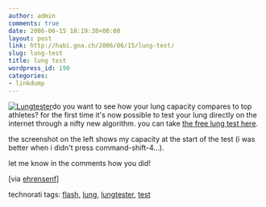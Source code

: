 ```yaml
---
author: admin
comments: true
date: 2006-06-15 18:19:38+00:00
layout: post
link: http://habi.gna.ch/2006/06/15/lung-test/
slug: lung-test
title: lung test
wordpress_id: 190
categories:
- linkdump
---
```



[![Lungtester](http://habi.gna.ch/blog/images/lungtester-tm.jpg)](http://habi.gna.ch/blog/images/lungtester.jpg)do you want to see how your lung capacity compares to top athletes? for the first time it's now possible to test your lung directly on the internet through a nifty new algorithm. you can take [the free lung test here](http://lungtester.com/).
  
the screenshot on the left shows my capacity at the start of the test (i was better when i didn't press command-shift-4...).



let me know in the comments how you did!



[via [ehrensenf](http://www.ehrensenf.de/2006/06/14/lungentest-kontur-tuer-extrem-hupen/)]





technorati tags: [flash](http://www.technorati.com/tag/flash), [lung](http://www.technorati.com/tag/lung), [lungtester](http://www.technorati.com/tag/lungtester), [test](http://www.technorati.com/tag/test)
